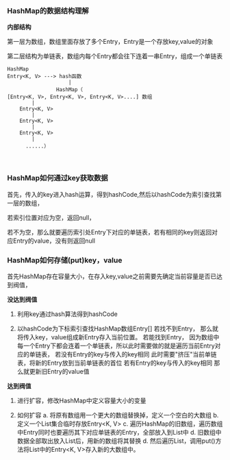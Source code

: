 ### HashMap的数据结构理解

**内部结构**

第一层为数组，数组里面存放了多个Entry，Entry是一个存放key,value的对象

第二层结构为单链表，数组内每个Entry都会往下连着一串Entry，组成一个单链表

```
HashMap
Entry<K, V> ---> hash函数
                    |
                HashMap（
[Entry<K, V>, Entry<K, V>, Entry<K, V>....] 数组
        |
    Entry<K, V>
        |
    Entry<K, V>
        |
    Entry<K, V>
        |
      ......）
```
&nbsp;
### HashMap如何通过key获取数据
首先，传入的key进入hash运算，得到hashCode,然后以hashCode为索引查找第一层的数组，

若索引位置对应为空，返回null，

若不为空，那么就要遍历索引处Entry下对应的单链表，若有相同的key则返回对应Entry的value，没有则返回null
&nbsp;
### HashMap如何存储(put)key，value
首先HashMap存在容量大小，在存入key,value之前需要先确定当前容量是否已达到阀值，

**没达到阀值**

1. 利用key通过hash算法得到hashCode

2. 以hashCode为下标索引查找HashMap数组Entry[]
    若找不到Entry，
        那么就将传入key，value组成新Entry存入当前位置。
    若能找到Entry，
        因为数组中每一个Entry下都会连着一个单链表，所以此时需要做的就是遍历当前Entry对应的单链表，
            若没有Entry的key与传入的key相同
                此时需要"挤压"当前单链表，将新的Entry放到当前单链表的首位
            若有Entry的key与传入的key相同
                那么就更新旧Entry的value值
&nbsp;

**达到阀值**

1. 进行扩容，修改HashMap中定义容量大小的变量

2. 如何扩容
        a. 将原有数组用一个更大的数组替换掉，定义一个空白的大数组
        b. 定义一个List集合临时存放Entry<K, V>
        c. 遍历HashMap的旧数组，遍历数组中Entry同时也要遍历其下对应单链表的Entry，全部放入到List中
        d. 旧数组中数据全部取出放入List后，用新的数组将其替换
        d. 然后遍历List，调用put()方法将List中的Entry<K, V>存入新的大数组中。